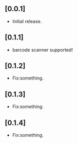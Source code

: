 ## [0.0.1]

* Initial release.

## [0.1.1]

* barcode scanner supported!

## [0.1.2]

* Fix:something.

## [0.1.3]

* Fix:something.

## [0.1.4]

* Fix:something.